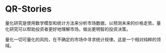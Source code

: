 # QR-Stories

量化研究是使用数学模型和统计方法来分析市场数据，以预测未来的价格走势。量化研究可以帮助投资者更好地理解市场，做出更明智的投资决策。

量化一切可量化的风险，在不确定的市场中寻求统计规律。这是一个相对纯粹的领域。

